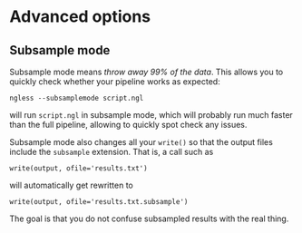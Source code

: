 # Advanced options

## Subsample mode

Subsample mode means *throw away 99% of the data*. This allows you to quickly
check whether your pipeline works as expected:

    ngless --subsamplemode script.ngl

will run `script.ngl` in subsample mode, which will probably run much faster
than the full pipeline, allowing to quickly spot check any issues.

Subsample mode also changes all your `write()` so that the output files include
the `subsample` extension. That is, a call such as

    write(output, ofile='results.txt')

will automatically get rewritten to

    write(output, ofile='results.txt.subsample')

The goal is that you do not confuse subsampled results with the real thing.

